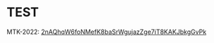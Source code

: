 # TEST

MTK-2022: [2nAQhqW6foNMefK8baSrWgujazZge7iT8KAKJbkgGvPk](https://explorer.solana.com/address/2nAQhqW6foNMefK8baSrWgujazZge7iT8KAKJbkgGvPk?cluster=devnet)
